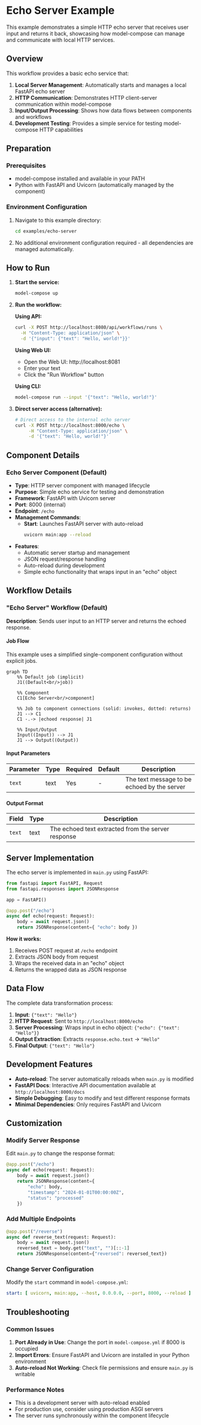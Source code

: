 # Echo Server Example

This example demonstrates a simple HTTP echo server that receives user input and returns it back, showcasing how model-compose can manage and communicate with local HTTP services.

## Overview

This workflow provides a basic echo service that:

1. **Local Server Management**: Automatically starts and manages a local FastAPI echo server
2. **HTTP Communication**: Demonstrates HTTP client-server communication within model-compose
3. **Input/Output Processing**: Shows how data flows between components and workflows
4. **Development Testing**: Provides a simple service for testing model-compose HTTP capabilities

## Preparation

### Prerequisites

- model-compose installed and available in your PATH
- Python with FastAPI and Uvicorn (automatically managed by the component)

### Environment Configuration

1. Navigate to this example directory:
   ```bash
   cd examples/echo-server
   ```

2. No additional environment configuration required - all dependencies are managed automatically.

## How to Run

1. **Start the service:**
   ```bash
   model-compose up
   ```

2. **Run the workflow:**

   **Using API:**
   ```bash
   curl -X POST http://localhost:8080/api/workflows/runs \
     -H "Content-Type: application/json" \
     -d '{"input": {"text": "Hello, world!"}}'
   ```

   **Using Web UI:**
   - Open the Web UI: http://localhost:8081
   - Enter your text
   - Click the "Run Workflow" button

   **Using CLI:**
   ```bash
   model-compose run --input '{"text": "Hello, world!"}'
   ```

3. **Direct server access (alternative):**
   ```bash
   # Direct access to the internal echo server
   curl -X POST http://localhost:8000/echo \
        -H "Content-Type: application/json" \
        -d '{"text": "Hello, world!"}'
   ```

## Component Details

### Echo Server Component (Default)
- **Type**: HTTP server component with managed lifecycle
- **Purpose**: Simple echo service for testing and demonstration
- **Framework**: FastAPI with Uvicorn server
- **Port**: 8000 (internal)
- **Endpoint**: `/echo`
- **Management Commands**:
  - **Start**: Launches FastAPI server with auto-reload
    ```bash
    uvicorn main:app --reload
    ```
- **Features**:
  - Automatic server startup and management
  - JSON request/response handling
  - Auto-reload during development
  - Simple echo functionality that wraps input in an "echo" object

## Workflow Details

### "Echo Server" Workflow (Default)

**Description**: Sends user input to an HTTP server and returns the echoed response.

#### Job Flow

This example uses a simplified single-component configuration without explicit jobs.

```mermaid
graph TD
    %% Default job (implicit)
    J1((Default<br/>job))

    %% Component
    C1[Echo Server<br/>component]

    %% Job to component connections (solid: invokes, dotted: returns)
    J1 --> C1
    C1 -.-> |echoed response| J1

    %% Input/Output
    Input((Input)) --> J1
    J1 --> Output((Output))
```

#### Input Parameters

| Parameter | Type | Required | Default | Description |
|-----------|------|----------|---------|-------------|
| `text` | text | Yes | - | The text message to be echoed by the server |

#### Output Format

| Field | Type | Description |
|-------|------|-------------|
| `text` | text | The echoed text extracted from the server response |

## Server Implementation

The echo server is implemented in `main.py` using FastAPI:

```python
from fastapi import FastAPI, Request
from fastapi.responses import JSONResponse

app = FastAPI()

@app.post("/echo")
async def echo(request: Request):
    body = await request.json()
    return JSONResponse(content={ "echo": body })
```

**How it works:**
1. Receives POST request at `/echo` endpoint
2. Extracts JSON body from request
3. Wraps the received data in an "echo" object
4. Returns the wrapped data as JSON response

## Data Flow

The complete data transformation process:

1. **Input**: `{"text": "Hello"}`
2. **HTTP Request**: Sent to `http://localhost:8000/echo`
3. **Server Processing**: Wraps input in echo object: `{"echo": {"text": "Hello"}}`
4. **Output Extraction**: Extracts `response.echo.text` → `"Hello"`
5. **Final Output**: `{"text": "Hello"}`

## Development Features

- **Auto-reload**: The server automatically reloads when `main.py` is modified
- **FastAPI Docs**: Interactive API documentation available at `http://localhost:8000/docs`
- **Simple Debugging**: Easy to modify and test different response formats
- **Minimal Dependencies**: Only requires FastAPI and Uvicorn

## Customization

### Modify Server Response
Edit `main.py` to change the response format:
```python
@app.post("/echo")
async def echo(request: Request):
    body = await request.json()
    return JSONResponse(content={
        "echo": body,
        "timestamp": "2024-01-01T00:00:00Z",
        "status": "processed"
    })
```

### Add Multiple Endpoints
```python
@app.post("/reverse")
async def reverse_text(request: Request):
    body = await request.json()
    reversed_text = body.get("text", "")[::-1]
    return JSONResponse(content={"reversed": reversed_text})
```

### Change Server Configuration
Modify the `start` command in `model-compose.yml`:
```yaml
start: [ uvicorn, main:app, --host, 0.0.0.0, --port, 8000, --reload ]
```

## Troubleshooting

### Common Issues

1. **Port Already in Use**: Change the port in `model-compose.yml` if 8000 is occupied
2. **Import Errors**: Ensure FastAPI and Uvicorn are installed in your Python environment
3. **Auto-reload Not Working**: Check file permissions and ensure `main.py` is writable

### Performance Notes

- This is a development server with auto-reload enabled
- For production use, consider using production ASGI servers
- The server runs synchronously within the component lifecycle